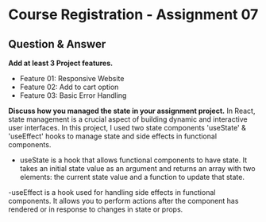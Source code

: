 # Course Registration - Assignment 07
## Question & Answer
**Add at least 3 Project features.**
- Feature 01: Responsive Website
- Feature 02: Add to cart option
- Feature 03: Basic Error Handling

**Discuss how you managed the state in your assignment project.**
In React, state management is a crucial aspect of building dynamic and interactive user interfaces. In this project, I used two state components 'useState' & 'useEffect' hooks to manage state and side effects in functional components.
- useState is a hook that allows functional components to have state. It takes an initial state value as an argument and returns an array with two elements: the current state value and a function to update that state.

-useEffect is a hook used for handling side effects in functional components. It allows you to perform actions after the component has rendered or in response to changes in state or props.
